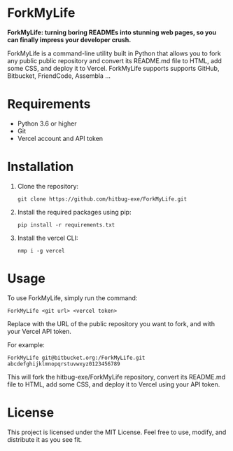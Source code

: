 # ForkMyLife


**ForkMyLife: turning boring READMEs into stunning web pages, so you can finally impress your developer crush.**

ForkMyLife is a command-line utility built in Python that allows you to fork any public public repository and convert its README.md file to HTML, add some CSS, and deploy it to Vercel. ForkMyLife supports supports GitHub, Bitbucket, FriendCode, Assembla ...

# Requirements

  * Python 3.6 or higher
  * Git
  * Vercel account and API token

# Installation

1. Clone the repository:

   `git clone https://github.com/hitbug-exe/ForkMyLife.git`

2. Install the required packages using pip:

   `pip install -r requirements.txt`

3. Install the vercel CLI:

   `nmp i -g vercel`

# Usage

To use ForkMyLife, simply run the command:

  `ForkMyLife <git url> <vercel token>`

Replace <git url> with the URL of the public repository you want to fork, and <vercel token> with your Vercel API token.

For example:

  `ForkMyLife git@bitbucket.org:/ForkMyLife.git abcdefghijklmnopqrstuvwxyz0123456789`

This will fork the hitbug-exe/ForkMyLife repository, convert its README.md file to HTML, add some CSS, and deploy it to Vercel using your API token.

# License

This project is licensed under the MIT License. Feel free to use, modify, and distribute it as you see fit.
